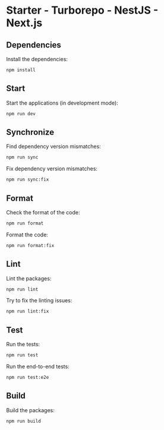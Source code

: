 # Starter - Turborepo - NestJS - Next.js

## Dependencies

Install the dependencies:

```bash
npm install
```

## Start

Start the applications (in development mode):

```bash
npm run dev
```

## Synchronize

Find dependency version mismatches:

```bash
npm run sync
```

Fix dependency version mismatches:

```bash
npm run sync:fix
```

## Format

Check the format of the code:

```bash
npm run format
```

Format the code:

```bash
npm run format:fix
```

## Lint

Lint the packages:

```bash
npm run lint
```

Try to fix the linting issues:

```bash
npm run lint:fix
```

## Test

Run the tests:

```bash
npm run test
```

Run the end-to-end tests:

```bash
npm run test:e2e
```

## Build

Build the packages:

```bash
npm run build
```
